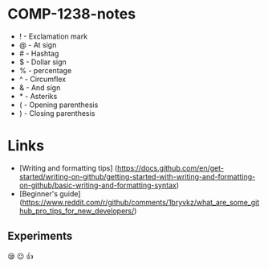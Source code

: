 # COMP-1238-notes
- ! - Exclamation mark
- @ - At sign
- \# - Hashtag
- $ - Dollar sign
- % - percentage
- ^ - Circumflex 
- & - And sign
- \* - Asteriks
- ( - Opening parenthesis
- ) - Closing parenthesis
# Links
- [Writing and formatting tips] (https://docs.github.com/en/get-started/writing-on-github/getting-started-with-writing-and-formatting-on-github/basic-writing-and-formatting-syntax)
- [Beginner's guide] (https://www.reddit.com/r/github/comments/1bryvkz/what_are_some_github_pro_tips_for_new_developers/)
## Experiments
:sleepy: :neutral_face: :+1:
